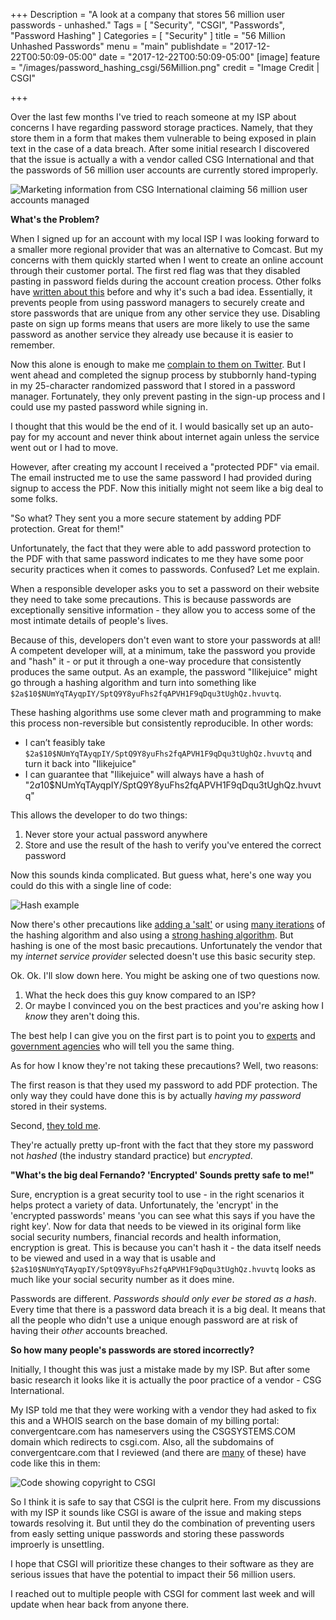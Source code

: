 +++
Description = "A look at a company that stores 56 million user passwords - unhashed."
Tags = [
  "Security",
  "CSGI",
  "Passwords",
  "Password Hashing"
]
Categories = [
  "Security"
]
title = "56 Million Unhashed Passwords"
menu = "main"
publishdate = "2017-12-22T00:50:09-05:00"
date = "2017-12-22T00:50:09-05:00"
[image]
    feature = "/images/password_hashing_csgi/56Million.png"
    credit = "Image Credit | CSGI"

+++

Over the last few months I've tried to reach someone at my ISP about concerns I have regarding password storage practices. Namely, that they store them in a form that makes them vulnerable to being exposed in plain text in the case of a data breach. After some initial research I discovered that the issue is actually a with a vendor called CSG International and that the passwords of 56 million user accounts are currently stored improperly. 

<!--more-->

![Marketing information from CSG International claiming 56 million user accounts managed](/images/password_hashing_csgi/56Million.png)

**What's the Problem?**

When I signed up for an account with my local ISP I was looking forward to a smaller more regional provider that was an alternative to Comcast. But my concerns with them quickly started when I went to create an online account through their customer portal. The first red flag was that they disabled pasting in password fields during the account creation process. Other folks have [written about this](https://www.troyhunt.com/the-cobra-effect-that-is-disabling/) before and why it's such a bad idea. Essentially, it prevents people from using password managers to securely create and store passwords that are unique from any other service they use. Disabling paste on sign up forms means that users are more likely to use the same password as another service they already use because it is easier to remember.

Now this alone is enough to make me [complain to them on Twitter](https://twitter.com/fmc_sea/status/894696342349422592). But I went ahead and completed the signup process by stubbornly hand-typing in my 25-character randomized password that I stored in a password manager. Fortunately, they only prevent pasting in the sign-up process and I could use my pasted password while signing in. 

I thought that this would be the end of it. I would basically set up an auto-pay for my account and never think about internet again unless the service went out or I had to move.

However, after creating my account I received a "protected PDF" via email. The email instructed me to use the same password I had provided during signup to access the PDF. Now this initially might not seem like a big deal to some folks.

"So what? They sent you a more secure statement by adding PDF protection. Great for them!"

Unfortunately, the fact that they were able to add password protection to the PDF with that same password indicates to me they have some poor security practices when it comes to passwords. Confused? Let me explain. 

When a responsible developer asks you to set a password on their website they need to take some precautions. This is because passwords are exceptionally sensitive information - they allow you to access some of the most intimate details of people's lives. 

Because of this, developers don't even want to store your passwords at all! A competent developer will, at a minimum, take the password you provide and "hash" it - or put it through a one-way procedure that consistently produces the same output. As an example, the password "Ilikejuice" might go through a hashing algorithm and turn into something like `$2a$10$NUmYqTAyqpIY/SptQ9Y8yuFhs2fqAPVH1F9qDqu3tUghQz.hvuvtq`.

These hashing algorithms use some clever math and programming to make this process non-reversible but consistently reproducible. In other words:

- I can’t feasibly take `$2a$10$NUmYqTAyqpIY/SptQ9Y8yuFhs2fqAPVH1F9qDqu3tUghQz.hvuvtq` and turn it back into "Ilikejuice" 
- I can guarantee that "Ilikejuice" will always have a hash of "$2a$10$NUmYqTAyqpIY/SptQ9Y8yuFhs2fqAPVH1F9qDqu3tUghQz.hvuvtq"  

This allows the developer to do two things:

1. Never store your actual password anywhere
2. Store and use the result of the hash to verify you've entered the correct password

Now this sounds kinda complicated. But guess what, here's one way you could do this with a single line of code:

![Hash example](/images/password_hashing_csgi/hash.png)

Now there's other precautions like [adding a 'salt'](https://en.wikipedia.org/wiki/Salt_(cryptography)) or using [many iterations](https://www.owasp.org/index.php/Password_Storage_Cheat_Sheet) of the hashing algorithm and also using a [strong hashing algorithm](https://www.owasp.org/index.php/Password_Storage_Cheat_Sheet#Leverage_an_adaptive_one-way_function). But hashing is one of the most basic precautions. Unfortunately the vendor that my *internet service provider* selected doesn't use this basic security step.

Ok. Ok. I'll slow down here. You might be asking one of two questions now.

1. What the heck does this guy know compared to an ISP?
2. Or maybe I convinced you on the best practices and you're asking how I _know_ they aren't doing this.

The best help I can give you on the first part is to point you to [experts](https://www.troyhunt.com/our-password-hashing-has-no-clothes/) and [government agencies](https://pages.nist.gov/800-63-3/sp800-63b.html) who will tell you the same thing.

As for how I know they're not taking these precautions? Well, two reasons: 

The first reason is that they used my password to add PDF protection. The only way they could have done this is by actually _having my password_ stored in their systems.

Second, [they told me](https://faq.wavehome.com/hc/en-us/articles/115002786213-How-is-my-password-safe-in-your-system-if-I-use-the-same-password-for-logging-into-my-Online-Account-Manager-and-to-open-my-Statement-when-it-is-emailed-to-me-).

They're actually pretty up-front with the fact that they store my password not _hashed_ (the industry standard practice) but _encrypted_. 

**"What's the big deal Fernando? 'Encrypted' Sounds pretty safe to me!"**

Sure, encryption is a great security tool to use - in the right scenarios it helps protect a variety of data. Unfortunately, the 'encrypt' in the 'encrypted  passwords' means 'you can see what this says if you have the right key'. Now for data that needs to be viewed in its original form like social security numbers, financial records and health information, encryption is great. This is because you can't hash it - the data itself needs to be viewed and used in a way that is usable and `$2a$10$NUmYqTAyqpIY/SptQ9Y8yuFhs2fqAPVH1F9qDqu3tUghQz.hvuvtq` looks as much like your social security number as it does mine.

Passwords are different. *Passwords should only ever be stored as a hash*. Every time that there is a password data breach it is a big deal. It means that all the people who didn't use a unique enough password are at risk of having their _other_ accounts breached. 

**So how many people's passwords are stored incorrectly?**

Initially, I thought this was just a mistake made by my ISP. But after some basic research it looks like it is actually the poor practice of a vendor - CSG International. 

My ISP told me that they were working with a vendor they had asked to fix this and a WHOIS search on the base domain of my billing portal: convergentcare.com has nameservers using the CSGSYSTEMS.COM domain which redirects to csgi.com. Also, all the subdomains of convergentcare.com that I reviewed (and there are [many](https://www.google.com/search?q=convergentcare.com) of these) have code like this in them:

![Code showing copyright to CSGI](/images/password_hashing_csgi/csg-copyright.png)

So I think it is safe to say that CSGI is the culprit here. From my discussions with my ISP it sounds like CSGI is aware of the issue and making steps towards resolving it. But until they do the combination of preventing users from easly setting unique passwords and storing these passwords improerly is unsettling. 

I hope that CSGI will prioritize these changes to their software as they are serious issues that have the potential to impact their 56 million users. 

I reached out to multiple people with CSGI for comment last week and will update when hear back from anyone there.